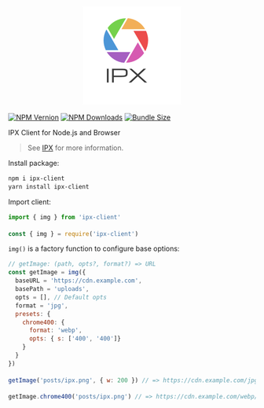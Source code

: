 <div align="center">
<img src="../../logo.png" alt="IPX Logo" />
</div>

[![NPM Vernion](https://flat.badgen.net/npm/v/ipx-client/latest)](https://www.npmjs.com/package/ipx-client)
[![NPM Downloads](https://flat.badgen.net/npm/dt/ipx-client/latest)](https://www.npmjs.com/package/ipx-client)
[![Bundle Size](https://flat.badgen.net/bundlephobia/minzip/ipx-client)](https://bundlephobia.com/result?p=ipx-client)

IPX Client for Node.js and Browser

> See [IPX](https://github.com/pi0/ipx) for more information.

Install package:

```bash
npm i ipx-client
yarn install ipx-client
```

Import client:

```js
import { img } from 'ipx-client'

const { img } = require('ipx-client')
```

`img()` is a factory function to configure base options:

```js
// getImage: (path, opts?, format?) => URL
const getImage = img({
  baseURL = 'https://cdn.example.com',
  basePath = 'uploads',
  opts = [], // Default opts
  format = 'jpg',
  presets: {
    chrome400: {
      format: 'webp',
      opts: { s: ['400', '400']}
    }
  }
})

getImage('posts/ipx.png', { w: 200 }) // => https://cdn.example.com/jpg/w_200/uploads/posts/ipx.png

getImage.chrome400('posts/ipx.png') // => https://cdn.example.com/webp/s_400_400/uploads/posts/ipx.png
```
